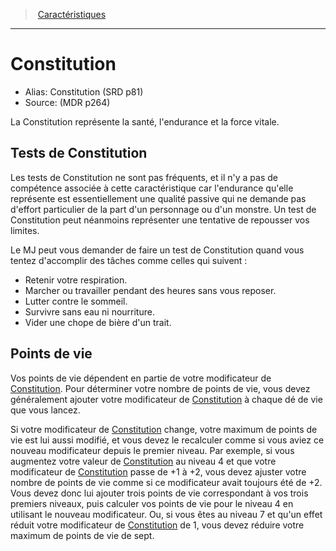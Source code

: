
<!--Items-->

> <!--ParentNameLink-->[Caractéristiques](abilities_hd.md)<!--/ParentNameLink-->

---

# <!--Name-->Constitution<!--/Name-->

- Alias: <!--AltName-->Constitution (SRD p81)<!--/AltName-->
- Source: <!--Source-->(MDR p264)<!--/Source-->

La Constitution représente la santé, l'endurance et la force vitale.

<!--GenericItem-->

## <!--Name-->Tests de Constitution<!--/Name-->

Les tests de Constitution ne sont pas fréquents, et il n'y a pas de compétence associée à cette caractéristique car l'endurance qu'elle représente est essentiellement une qualité passive qui ne demande pas d'effort particulier de la part d'un personnage ou d'un monstre. Un test de Constitution peut néanmoins représenter une tentative de repousser vos limites.

Le MJ peut vous demander de faire un test de Constitution quand vous tentez d'accomplir des tâches comme celles qui suivent :

* Retenir votre respiration.
* Marcher ou travailler pendant des heures sans vous reposer.
* Lutter contre le sommeil.
* Survivre sans eau ni nourriture.
* Vider une chope de bière d'un trait.

<!--/GenericItem-->

<!--GenericItem-->

## <!--Name-->Points de vie<!--/Name-->

Vos points de vie dépendent en partie de votre modificateur de [Constitution]. Pour déterminer votre nombre de points de vie, vous devez généralement ajouter votre modificateur de [Constitution] à chaque dé de vie que vous lancez.

Si votre modificateur de [Constitution] change, votre maximum de points de vie est lui aussi modifié, et vous devez le recalculer comme si vous aviez ce nouveau modificateur depuis le premier niveau. Par exemple, si vous augmentez votre valeur de [Constitution] au niveau 4 et que votre modificateur de [Constitution] passe de +1 à +2, vous devez ajuster votre nombre de points de vie comme si ce modificateur avait toujours été de +2. Vous devez donc lui ajouter trois points de vie correspondant à vos trois premiers niveaux, puis calculer vos points de vie pour le niveau 4 en utilisant le nouveau modificateur. Ou, si vous êtes au niveau 7 et qu'un effet réduit votre modificateur de [Constitution] de 1, vous devez réduire votre maximum de points de vie de sept.

<!--/GenericItem-->

<!--/Items-->

[Force]: abilities_strength_hd.md
[Dextérité]: abilities_dexterity_hd.md
[Constitution]: abilities_constitution_hd.md
[Intelligence]: abilities_intelligence_hd.md
[Sagesse]: abilities_wisdom_hd.md
[Charisme]: abilities_charisma_hd.md



